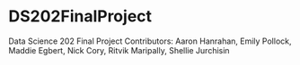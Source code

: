 # DS202FinalProject
Data Science 202 Final Project
Contributors: Aaron Hanrahan, Emily Pollock, Maddie Egbert, Nick Cory, Ritvik Maripally, Shellie Jurchisin